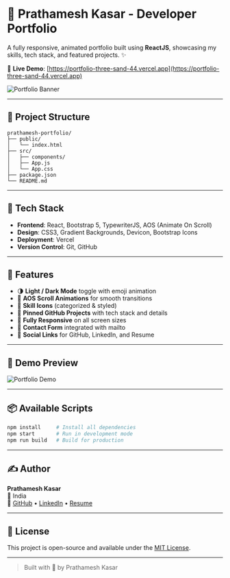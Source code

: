 # 🚀 Prathamesh Kasar - Developer Portfolio

A fully responsive, animated portfolio built using **ReactJS**, showcasing my skills, tech stack, and featured projects. ✨

🔗 **Live Demo**: [https://portfolio-three-sand-44.vercel.app](https://portfolio-three-sand-44.vercel.app)

![Portfolio Banner](https://avatars.githubusercontent.com/01Prathamesh)

---

## 📁 Project Structure

```
prathamesh-portfolio/
├── public/
│   └── index.html
├── src/
│   ├── components/
│   ├── App.js
│   └── App.css
├── package.json
└── README.md
```

---

## 🔧 Tech Stack

- **Frontend**: React, Bootstrap 5, TypewriterJS, AOS (Animate On Scroll)
- **Design**: CSS3, Gradient Backgrounds, Devicon, Bootstrap Icons
- **Deployment**: Vercel
- **Version Control**: Git, GitHub

---

## 🚀 Features

- 🌗 **Light / Dark Mode** toggle with emoji animation
- 🎯 **AOS Scroll Animations** for smooth transitions
- 🧠 **Skill Icons** (categorized & styled)
- 💼 **Pinned GitHub Projects** with tech stack and details
- 📱 **Fully Responsive** on all screen sizes
- 📨 **Contact Form** integrated with mailto
- 🔗 **Social Links** for GitHub, LinkedIn, and Resume

---

## 🎥 Demo Preview

![Portfolio Demo](images/Portfolio.gif)

---

## 📦 Available Scripts

```bash
npm install     # Install all dependencies
npm start       # Run in development mode
npm run build   # Build for production
```

---

## ✍️ Author

**Prathamesh Kasar**  
📍 India  
🔗 [GitHub](https://github.com/01Prathamesh) • [LinkedIn](https://linkedin.com/in/prathamesh-kasar) • [Resume](https://drive.google.com/file/d/1dOYtfXw9zFRazJPfqdvMAZaaONYrzS8m/view?usp=sharing)

---

## 📜 License

This project is open-source and available under the [MIT License](LICENSE).

---

> Built with 💙 by Prathamesh Kasar